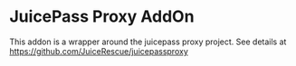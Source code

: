 # JuicePass Proxy AddOn

This addon is a wrapper around the juicepass proxy project. See details at https://github.com/JuiceRescue/juicepassproxy
